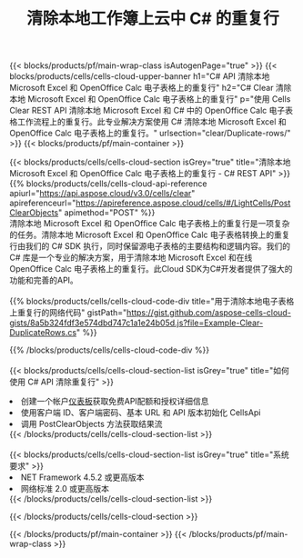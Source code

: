 ﻿---
title: 清除本地工作簿上云中 C# 的重复行
description: 云 API 和 SDK，用于清除 Microsoft Excel 和 OpenOffice Calc 上的重复行 C#。通过 Cells 云 API SDK 清除本地电子表格上的重复行 C#
url: /zh/net/clear/duplicate-rows/
---
{{< blocks/products/pf/main-wrap-class isAutogenPage="true" >}}
{{< blocks/products/cells/cells-cloud-upper-banner h1="C# API 清除本地 Microsoft Excel 和 OpenOffice Calc 电子表格上的重复行" h2="C# Clear 清除本地 Microsoft Excel 和 OpenOffice Calc 电子表格上的重复行" p="使用 Cells Clear REST API 清除本地 Microsoft Excel 和 C# 中的 OpenOffice Calc 电子表格工作流程上的重复行。此专业解决方案使用 C# 清除本地 Microsoft Excel 和 OpenOffice Calc 电子表格上的重复行。" urlsection="clear/Duplicate-rows/" >}}
{{< blocks/products/pf/main-container >}}

{{< blocks/products/cells/cells-cloud-section isGrey="true" title="清除本地 Microsoft Excel 和 OpenOffice Calc 电子表格上的重复行 - C# REST API" >}}
{{% blocks/products/cells/cells-cloud-api-reference apiurl="https://api.aspose.cloud/v3.0/cells/clear" apireferenceurl="https://apireference.aspose.cloud/cells/#/LightCells/PostClearObjects" apimethod="POST" %}}
<br/>
清除本地 Microsoft Excel 和 OpenOffice Calc 电子表格上的重复行是一项复杂的任务。清除本地 Microsoft Excel 和 OpenOffice Calc 电子表格转换上的重复行由我们的 C# SDK 执行，同时保留源电子表格的主要结构和逻辑内容。我们的 C# 库是一个专业的解决方案，用于清除本地 Microsoft Excel 和在线 OpenOffice Calc 电子表格上的重复行。此Cloud SDK为C#开发者提供了强大的功能和完善的API。
<br/>
<br/>
{{% blocks/products/cells/cells-cloud-code-div title="用于清除本地电子表格上重复行的网络代码" gistPath="https://gist.github.com/aspose-cells-cloud-gists/8a5b324fdf3e574dbd747c1a1e24b05d.js?file=Example-Clear-DuplicateRows.cs" %}}
  
{{% /blocks/products/cells/cells-cloud-code-div %}}
<br/>
<br/>
{{< blocks/products/cells/cells-cloud-section-list isGrey="true" title="如何使用 C# API 清除重复行" >}}
<li>创建一个帐户<a href="https://dashboard.aspose.cloud/">仪表板</a>获取免费API配额和授权详细信息</li>
<li>使用客户端 ID、客户端密码、基本 URL 和 API 版本初始化 CellsApi</li>
<li>调用 PostClearObjects 方法获取结果流</li>
{{< /blocks/products/cells/cells-cloud-section-list >}}
<br/>
<br/>
{{< blocks/products/cells/cells-cloud-section-list isGrey="true" title="系统要求" >}}
<li>NET Framework 4.5.2 或更高版本</li>
<li>网络标准 2.0 或更高版本</li>
{{< /blocks/products/cells/cells-cloud-section-list >}}

{{< /blocks/products/cells/cells-cloud-section >}}

{{< /blocks/products/pf/main-container >}}
{{< /blocks/products/pf/main-wrap-class >}}
